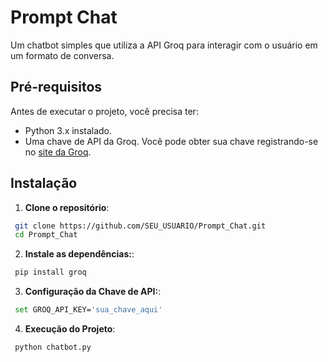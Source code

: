 # Prompt Chat

Um chatbot simples que utiliza a API Groq para interagir com o usuário em um formato de conversa.

## Pré-requisitos

Antes de executar o projeto, você precisa ter:

- Python 3.x instalado.
- Uma chave de API da Groq. Você pode obter sua chave registrando-se no [site da Groq](https://console.groq.com/keys).

## Instalação

1. **Clone o repositório**:
  ```bash
   git clone https://github.com/SEU_USUARIO/Prompt_Chat.git
   cd Prompt_Chat
  ```
2. **Instale as dependências:**:
  ```bash
   pip install groq
```
3. **Configuração da Chave de API:**:
  ```bash
   set GROQ_API_KEY='sua_chave_aqui'
```
4. **Execução do Projeto**:
  ```bash
   python chatbot.py
```








   
